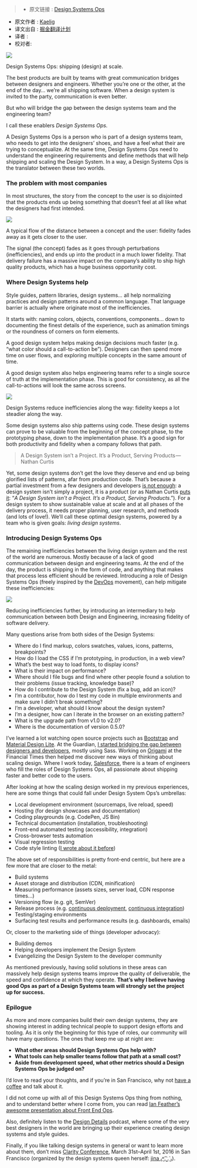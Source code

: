 >* 原文链接 : [Design Systems Ops](https://medium.com/salesforce-ux/introducing-design-systems-ops-7f34c4561ba7#.iumcuwu3v)
* 原文作者 : [Kaelig](https://medium.com/@kaelig)
* 译文出自 : [掘金翻译计划](https://github.com/xitu/gold-miner)
* 译者 :
* 校对者:


![](https://cdn-images-1.medium.com/max/2000/1*RbwXg-OMlJTG7iiHs4NMQg.jpeg)

<figcaption>Design Systems Ops: shipping (design) at scale.</figcaption>

The best products are built by teams with great communication bridges between designers and engineers. Whether you’re one or the other, at the end of the day… we’re all shipping software. When a design system is invited to the party, communication is even better.

But who will bridge the gap between the design systems team and the engineering team?

I call these enablers _Design Systems Ops._

A Design Systems Ops is a person who is part of a design systems team, who needs to get into the designers’ shoes, and have a feel what their are trying to conceptualize. At the same time, Design Systems Ops need to understand the engineering requirements and define methods that will help shipping and scaling the Design System. In a way, a Design Systems Ops is the translator between these two worlds.

### The problem with most companies

In most structures, the story from the concept to the user is so disjointed that the products ends up being something that doesn’t feel at all like what the designers had first intended.

![](https://cdn-images-1.medium.com/max/800/1*NJbl6JkUcbGPLU1bxVW7kw.png)

<figcaption>A typical flow of the distance between a concept and the user: fidelity fades away as it gets closer to the user.</figcaption>

The signal (the concept) fades as it goes through perturbations (inefficiencies), and ends up into the product in a much lower fidelity. That delivery failure has a massive impact on the company’s ability to ship high quality products, which has a huge business opportunity cost.

### Where Design Systems help

Style guides, pattern libraries, design systems… all help normalizing practices and design patterns around a common language. That language barrier is actually where originate most of the inefficiencies.

It starts with: naming colors, objects, conventions, components… down to documenting the finest details of the experience, such as animation timings or the roundness of corners on form elements.

A good design system helps making design decisions much faster (e.g. “what color should a call-to-action be”). Designers can then spend more time on user flows, and exploring multiple concepts in the same amount of time.

A good design system also helps engineering teams refer to a single source of truth at the implementation phase. This is good for consistency, as all the call-to-actions will look the same across screens.

![](https://cdn-images-1.medium.com/max/800/1*lIa0DiwLnfc1y14t3KTWpA.png)

<figcaption>Design Systems reduce inefficiencies along the way: fidelity keeps a lot steadier along the way.</figcaption>

Some design systems also ship patterns using code. These design systems can prove to be valuable from the beginning of the concept phase, to the prototyping phase, down to the implementation phase. It’s a good sign for both productivity and fidelity when a company follows that path.

> A Design System isn’t a Project. It’s a Product, Serving Products — Nathan Curtis

Yet, some design systems don’t get the love they deserve and end up being glorified lists of patterns, afar from production code. That’s because a partial investment from a few designers and developers [is not enough](https://medium.com/@marcelosomers/a-maturity-model-for-design-systems-93fff522c3ba): a design system isn’t simply a project, it is a product (or as Nathan Curtis [puts it](https://medium.com/eightshapes-llc/a-design-system-isn-t-a-project-it-s-a-product-serving-products-74dcfffef935): “_A Design System isn’t a Project. It’s a Product, Serving Products_.”). For a design system to show sustainable value at scale and at all phases of the delivery process, it needs proper planning, user research, and methods (and lots of love!). We’ll call these optimal design systems, powered by a team who is given goals: _living design systems_.

### Introducing Design Systems Ops

The remaining inefficiencies between the living design system and the rest of the world are numerous. Mostly because of a lack of good communication between design and engineering teams. At the end of the day, the product is shipping in the form of code, and anything that makes that process less efficient should be reviewed. Introducing a role of Design Systems Ops (freely inspired by the [DevOps](https://en.wikipedia.org/wiki/DevOps) movement), can help mitigate these inefficiencies:

![](https://cdn-images-1.medium.com/max/800/1*Bp4eHmFtS5pfdPHv4pEwdQ.png)

<figcaption>Reducing inefficiencies further, by introducing an intermediary to help communication between both Design and Engineering, increasing fidelity of software delivery.</figcaption>

Many questions arise from both sides of the Design Systems:

*   Where do I find markup, colors swatches, values, icons, patterns, breakpoints?
*   How do I load the CSS if I’m prototyping, in production, in a web view?
*   What’s the best way to load fonts, to display icons?
*   What is their impact on performance?
*   Where should I file bugs and find where other people found a solution to their problems (issue tracking, knowledge base)?
*   How do I contribute to the Design System (fix a bug, add an icon)?
*   I’m a contributor, how do I test my code in multiple environments and make sure I didn’t break something?
*   I’m a developer, what should I know about the design system?
*   I’m a designer, how can I iterate in the browser on an existing pattern?
*   What is the upgrade path from v1.0 to v2.0?
*   Where is the documentation of version 0.5.0?

I’ve learned a lot watching open source projects such as [Bootstrap](http://getbootstrap.com/) and [Material Design Lite](http://getmdl.io/). At the Guardian, [I started bridging the gap between designers and developers](https://www.youtube.com/watch?v=ciG-A_1FyVg), mostly using Sass. Working on [Origami](http://origami.ft.com) at the Financial Times then helped me discover new ways of thinking about scaling design. Where I work today, [Salesforce](https://www.lightningdesignsystem.com), there is a team of engineers who fill the roles of Design Systems Ops, all passionate about shipping faster and better code to the users.

After looking at how the scaling design worked in my previous experiences, here are some things that could fall under Design System Ops’s umbrellas:

*   Local development environment (sourcemaps, live reload, speed)
*   Hosting (for design showcases and documentation)
*   Coding playgrounds (e.g. CodePen, JS Bin)
*   Technical documentation (installation, troubleshooting)
*   Front-end automated testing (accessibility, integration)
*   Cross-browser tests automation
*   Visual regression testing
*   Code style linting ([I wrote about it before](https://www.theguardian.com/info/developer-blog/2014/may/13/improving-sass-code-quality-on-theguardiancom))

The above set of responsibilities is pretty front-end centric, but here are a few more that are closer to the metal:

*   Build systems
*   Asset storage and distribution (CDN, minification)
*   Measuring performance (assets sizes, server load, CDN response times…)
*   Versioning flow (e.g. git, SemVer)
*   Release process (e.g. [continuous deployment](http://radar.oreilly.com/2009/03/continuous-deployment-5-eas.html), [continuous integration](http://guide.agilealliance.org/guide/ci.html))
*   Testing/staging environments
*   Surfacing test results and performance results (e.g. dashboards, emails)

Or, closer to the marketing side of things (developer advocacy):

*   Building demos
*   Helping developers implement the Design System
*   Evangelizing the Design System to the developer community

As mentioned previously, having solid solutions in these areas can massively help design systems teams improve the quality of deliverable, the speed and confidence at which they operate. **That’s why I believe having good Ops as part of a Design Systems team will strongly set the project up for success.**

### Epilogue

As more and more companies build their own design systems, they are showing interest in adding technical people to support design efforts and tooling. As it is only the beginning for this type of roles, our community will have many questions. The ones that keep me up at night are:

*   **What other areas should Design Systems Ops help with?**
*   **What tools can help smaller teams follow that path at a small cost?**
*   **Aside from development speed, what other metrics should a Design Systems Ops be judged on?**

I’d love to read your thoughts, and if you’re in San Francisco, why not [have a coffee](https://twitter.com/kaelig) and talk about it.

I did not come up with all of this Design Systems Ops thing from nothing, and to understand better where I come from, you can read [Ian Feather’s awesome presentation about Front End Ops](http://ianfeather.co.uk/presentations/front-end-ops/).

Also, definitely listen to the [Design Details](http://spec.fm/) podcast, where some of the very best designers in the world are bringing up their experience creating design systems and style guides.

Finally, if you like talking design systems in general or want to learn more about them, don’t miss [Clarity Conference](http://clarityconf.com/), March 31st–April 1st, 2016 in San Francisco (organized by the design systems queen herself: [jina ₍˄ุ.͡˳̫.˄ุ₎](https://medium.com/u/f5d1807b4e38)).
